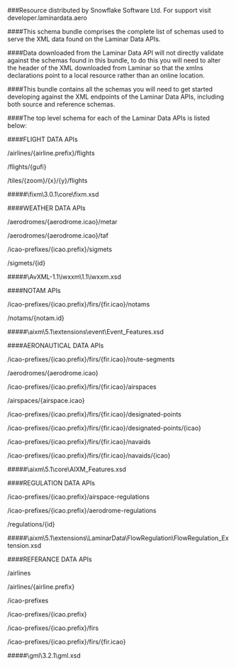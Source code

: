 ###Resource distributed by Snowflake Software Ltd. For support visit developer.laminardata.aero

####This schema bundle comprises the complete list of schemas used to serve the XML data found on the Laminar Data APIs.

####Data downloaded from the Laminar Data API will not directly validate against the schemas found in this bundle, to do this you will need to alter the header of the XML downloaded from Laminar so that the xmlns declarations point to a local resource rather than an online location.

####This bundle contains all the schemas you will need to get started developing against the XML endpoints of the Laminar Data APIs, including both source and reference schemas.

####The top level schema for each of the Laminar Data APIs is listed below:

####FLIGHT DATA APIs

/airlines/{airline.prefix}/flights

/flights/{gufi}

/tiles/{zoom}/{x}/{y}/flights

#####\fixm\3.0.1\core\fixm.xsd

####WEATHER DATA APIs

/aerodromes/{aerodrome.icao}/metar

/aerodromes/{aerodrome.icao}/taf

/icao-prefixes/{icao.prefix}/sigmets

/sigmets/{id}

#####\AvXML-1.1\iwxxm\1.1\iwxxm.xsd

####NOTAM APIs

/icao-prefixes/{icao.prefix}/firs/{fir.icao}/notams

/notams/{notam.id}

#####\aixm\5.1\extensions\event\Event_Features.xsd

####AERONAUTICAL DATA APIs

/icao-prefixes/{icao.prefix}/firs/{fir.icao}/route-segments

/aerodromes/{aerodrome.icao}

/icao-prefixes/{icao.prefix}/firs/{fir.icao}/airspaces

/airspaces/{airspace.icao}

/icao-prefixes/{icao.prefix}/firs/{fir.icao}/designated-points

/icao-prefixes/{icao.prefix}/firs/{fir.icao}/designated-points/{icao}

/icao-prefixes/{icao.prefix}/firs/{fir.icao}/navaids

/icao-prefixes/{icao.prefix}/firs/{fir.icao}/navaids/{icao}

#####\aixm\5.1\core\AIXM_Features.xsd

####REGULATION DATA APIs

/icao-prefixes/{icao.prefix}/airspace-regulations

/icao-prefixes/{icao.prefix}/aerodrome-regulations

/regulations/{id}

#####\aixm\5.1\extensions\LaminarData\FlowRegulation\FlowRegulation_Extension.xsd

####REFERANCE DATA APIs

/airlines

/airlines/{airline.prefix}

/icao-prefixes

/icao-prefixes/{icao.prefix}

/icao-prefixes/{icao.prefix}/firs

/icao-prefixes/{icao.prefix}/firs/{fir.icao}

#####\gml\3.2.1\gml.xsd